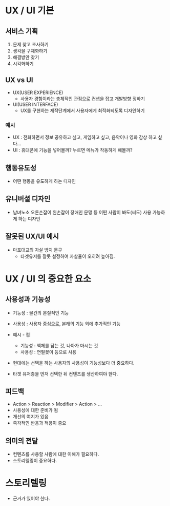 # UX / UI 기본

## 서비스 기획

1. 문제 찾고 조사하기
2. 생각을 구체화하기
3. 해결방안 찾기
4. 시각화하기



## UX vs UI

- UX(USER EXPERIENCE)
  - 사용자 경험이라는 총체적인 관점으로 컨셉을 잡고 개발방향 정하기
- UI(USER INTERFACE)
  - UX를 구현하는 제작단계에서 사용자에게 최적화되도록 디자인하기

### 예시

- UX : 전화하면서 정보 공유하고 싶고, 게임하고 싶고, 음악이나 영화 감상 하고 싶다...
- UI : 휴대폰에 기능을 넣어볼까? 누르면 메뉴가 작동하게 해볼까?



## 행동유도성

- 어떤 행동을 유도하게 하는 디자인



## 유니버셜 디자인

- 남녀노소 오른손잡이 왼손잡이 장애인 문맹 등 어떤 사람이 봐도(써도) 사용 가능하게 하는 디자인



## 잘못된 UX/UI 예시

- 마포대교의 자살 방지 문구
  - 타겟유저를 잘못 설정하여 자살율이 오히려 높아짐.



# UX / UI 의 중요한 요소

## 사용성과 기능성

- 기능성 : 물건의 본질적인 기능
- 사용성 : 사용자 중심으로, 본래의 기능 외에 추가적인 기능
- 예시 - 컵
  - 기능성 : 액체를 담는 것, 나아가 마시는 것
  - 사용성 : 연필꽂이 등으로 사용

- 현대에는 선택을 하는 사용자의 사용성이 기능성보다 더 중요하다.
- 타겟 유저층을 먼저 선택한 뒤 컨텐츠를 생산하여야 한다.



## 피드백

- Action > Reaction > Modifier > Action > ...
- 사용성에 대한 준비가 됨
- 개선의 여지가 있음
- 즉각적인 반응과 적용이 중요



## 의미의 전달

- 컨텐츠를 사용할 사람에 대한 이해가 필요하다.
- 스토리텔링이 중요하다.



# 스토리텔링

- 근거가 있어야 한다.